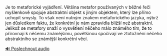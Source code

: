
Je to metaforické vyjádření. Většina metafor používaných v běžné řeči myšlenkově spojuje abstraktní objekt s jiným objektem, který lze přímo uchopit smysly. To však není nutným znakem metaforického jazyka, nýbrž jen důsledkem faktu, že konkrétní je nám zpravidla bližší než abstraktní. Jelikož se metafory snaží o vysvětlení něčeho málo známého tím, že to přirovnají k něčemu známějšímu, povětšinou spočívají ve ztotožnění něčeho abstraktního se známější konkrétní věcí.

[🔊 Poslechnout audio](/data/7-paragraphs/audio/chapter_30/para_012-Je-to-metaforick-vyjden-Vtina-metafor-pou.mp3)

